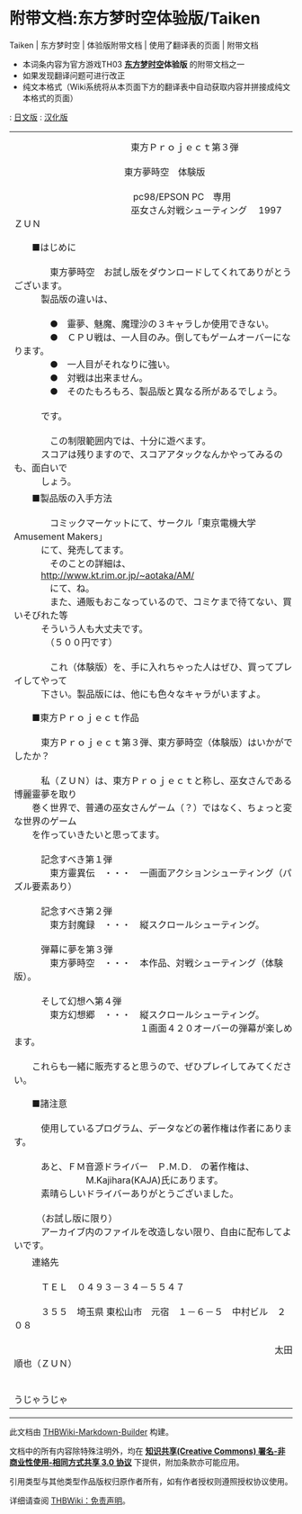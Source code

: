 # 附带文档:东方梦时空体验版/Taiken

<!-- source html: G:\repos\THBWiki-Markdown-Builder\THBWikiMarkdown\Temp\main\e\ea\ns506%3A%E4%B8%9C%E6%96%B9%E6%A2%A6%E6%97%B6%E7%A9%BA%E4%BD%93%E9%AA%8C%E7%89%88%2FTaiken.html -->

Taiken | 东方梦时空 | 体验版附带文档 | 使用了翻译表的页面 | 附带文档

  
  

  

- 本词条内容为官方游戏TH03 **[东方梦时空](./东方梦时空.md)体验版** 的附带文档之一
- 如果发现翻译问题可进行改正
- 纯文本格式（Wiki系统将从本页面下方的翻译表中自动获取内容并拼接成纯文本格式的页面）

: [日文版](http://omake.thwiki.cc/translate.php?u=附带文档:东方梦时空体验版/Taiken&amp;t=ja)
: [汉化版](http://omake.thwiki.cc/translate.php?u=附带文档:东方梦时空体验版/Taiken&amp;t=zh)

  
  

  


<table><tbody><tr class="tt-content" id="=-1" data-pos="&#91;&quot;=&quot;,1&#93;"><td class="tt-ja" lang="ja"><div class="poem">　　　　　　　　　　　　　東方Ｐｒｏｊｅｃｔ第３弾    　　　　　　　　　　　　<br>    　　　　　　　　　　　　 東方夢時空　体験版<br><br>　　　　　　　　　　　　　  pc98/EPSON PC　専用　<br>　　　　　　　　　　　　　巫女さん対戦シューティング　     1997 ＺＵＮ</div></td><td class="tt-zh" lang="zh"><div class="poem">　　　　　　　　　　　　　东方Ｐｒｏｊｅｃｔ第３作    　　　　　　　　　　　　<br>    　　　　　　　　　　　　 东方梦时空　体验版<br><br>　　　　　　　　　　　　　  pc98/EPSON PC　专用　<br>　　　　　　　　　　　　　巫女对战射击游戏　     1997 ＺＵＮ</div></td></tr><tr class="tt-content" id="=-2" data-pos="&#91;&quot;=&quot;,2&#93;"><td class="tt-ja" lang="ja"><div class="poem">　　■はじめに<br><br>　　　　東方夢時空　お試し版をダウンロードしてくれてありがとうございます。<br>　　　製品版の違いは、<br><br>　　　　●　靈夢、魅魔、魔理沙の３キャラしか使用できない。<br>　　　　●　ＣＰＵ戦は、一人目のみ。倒してもゲームオーバーになります。<br>　　　　●　一人目がそれなりに強い。<br>　　　　●　対戦は出来ません。<br>　　　　●　そのたもろもろ、製品版と異なる所があるでしょう。<br><br>　　　です。<br><br>　　　　この制限範囲内では、十分に遊べます。<br>　　　スコアは残りますので、スコアアタックなんかやってみるのも、面白いで<br>　　　しょう。</div></td><td class="tt-zh" lang="zh"><div class="poem">　　■首先<br><br>　　　　感谢您下载东方梦时空　试玩版。<br>　　　和制品版的区别是，<br><br>　　　　●　只能使用灵梦、魅魔、魔理沙这３个角色。<br>　　　　●　ＣＰＵ战只能和第一个人打。即使打倒了，也会Game Over。<br>　　　　●　第一个人相应地很强。<br>　　　　●　不能对战。<br>　　　　●　还有其他很多与制品版不同的地方。<br><br>　　　就是这样。<br><br>　　　　在这个限制范围内，可以玩个痛快。<br>　　　因为会记录得分，向着高分挑战也很有趣吧。　</div></td></tr><tr class="tt-content" id="=-3" data-pos="&#91;&quot;=&quot;,3&#93;"><td class="tt-ja" lang="ja"><div class="poem">　　■製品版の入手方法<br><br>　　　　コミックマーケットにて、サークル「東京電機大学　Amusement Makers」<br>　　　にて、発売してます。<br>　　　　そのことの詳細は、<br>　　　<a rel="nofollow" class="external free" href="http://www.kt.rim.or.jp/~aotaka/AM/">http://www.kt.rim.or.jp/~aotaka/AM/</a><br>　　　　にて、ね。<br>　　　　また、通販もおこなっているので、コミケまで待てない、買いそびれた等<br>　　　そういう人も大丈夫です。<br>　　　　（５００円です）<br><br>　　　　これ（体験版）を、手に入れちゃった人はぜひ、買ってプレイしてやって<br>　　　下さい。製品版には、他にも色々なキャラがいますよ。</div></td><td class="tt-zh" lang="zh"><div class="poem">　　■制品版的入手方法<br><br>　　　　在Comic Market上，由社团「东京电机大学　Amusement Makers」<br>　　　发售。<br>　　　　关于此事的详细内容在<br>　　　<a rel="nofollow" class="external free" href="http://www.kt.rim.or.jp/~aotaka/AM/">http://www.kt.rim.or.jp/~aotaka/AM/</a> 。<br>　　<br>　　　　另外，因为有通贩，等不到CM而买不成的人也不要紧。<br>　　　　（５００円）<br><br>　　　　入手这个（体验版）的人请务必买来玩。<br>      在制品版中，还有很多其他的角色哦。</div></td></tr><tr class="tt-content" id="=-4" data-pos="&#91;&quot;=&quot;,4&#93;"><td class="tt-ja" lang="ja"><div class="poem">　　■東方Ｐｒｏｊｅｃｔ作品<br><br>　　　東方Ｐｒｏｊｅｃｔ第３弾、東方夢時空（体験版）はいかがでしたか？<br><br>　　　私（ＺＵＮ）は、東方Ｐｒｏｊｅｃｔと称し、巫女さんである博麗靈夢を取り<br>　　巻く世界で、普通の巫女さんゲーム（？）ではなく、ちょっと変な世界のゲーム<br>　　を作っていきたいと思ってます。<br><br>　　　記念すべき第１弾<br>　　　　東方靈異伝　・・・　一画面アクションシューティング（パズル要素あり）<br><br>　　　記念すべき第２弾<br>　　　　東方封魔録　・・・　縦スクロールシューティング。<br><br>　　　弾幕に夢を第３弾<br>　　　　東方夢時空　・・・　本作品、対戦シューティング（体験版）。<br><br>　　　そして幻想へ第４弾<br>　　　　東方幻想郷　・・・　縦スクロールシューティング。<br>　　　　　　　　　　　　　　１画面４２０オーバーの弾幕が楽しめます。<br><br>　　これらも一緒に販売すると思うので、ぜひプレイしてみてください。</div></td><td class="tt-zh" lang="zh"><div class="poem">　　■东方Ｐｒｏｊｅｃｔ作品<br><br>　　　东方Ｐｒｏｊｅｃｔ第３作，东方梦时空（体验版），感觉怎么样？<br><br>      我（ＺＵＮ），想创造名为东方Ｐｒｏｊｅｃｔ的游戏，<br>     它是围绕巫女博丽灵梦展开的世界，这不是一个普通的巫女游戏（？），<br>     而是拥有有点奇怪的世界的游戏。<br><br>　　　值得纪念的第１作<br>        东方灵异传　・・・一画面动作射击游戏（有着解谜这一要素）<br><br>　　　值得纪念的第２作<br>　　　　东方封魔录　・・・　纵版卷轴射击游戏。<br><br>　　　在弹幕中围绕梦的第３作<br>　　　　东方梦时空　・・・　本作品，对战射击游戏（体验版）。<br><br>　　　然后向着幻想的第４作<br>　　　　东方幻想乡　・・・　纵版卷轴射击游戏。<br>　　　　　　　　　　　　　　可以享受１画面超过４２０发的弹幕<br><br>　　这些也都一起贩卖，请务必试着玩下。</div></td></tr><tr class="tt-content" id="=-5" data-pos="&#91;&quot;=&quot;,5&#93;"><td class="tt-ja" lang="ja"><div class="poem">　　■諸注意<br><br>　　　使用しているプログラム、データなどの著作権は作者にあります。<br><br>　　　あと、ＦＭ音源ドライバー　Ｐ.Ｍ.Ｄ.　の著作権は、<br>　　　　　　　　M.Kajihara(KAJA)氏にあります。<br>　　　素晴らしいドライバーありがとうございました。<br><br>　　　（お試し版に限り）<br>　　　アーカイブ内のファイルを改造しない限り、自由に配布してよいです。</div></td><td class="tt-zh" lang="zh"><div class="poem">　　■各种注意<br><br>　　　您使用的程序和数据等的著作权归作者所有。<br><br>      另外，ＦＭ音源Driver Ｐ.Ｍ.Ｄ.　的著作权归<br>               M.Kajihara(KAJA)氏所有。<br>      感谢有这么好的Driver。<br><br>　　　（仅限试玩版）<br>　　　只要不对文件夹内的文件进行修改，允许自由散发。</div></td></tr><tr class="tt-content" id="=-6" data-pos="&#91;&quot;=&quot;,6&#93;"><td class="tt-ja" lang="ja"><div class="poem">　　連絡先<br><br>　　　ＴＥＬ　０４９３－３４－５５４７<br><br>　　　３５５　埼玉県 東松山市　元宿　１－６－５　中村ビル　２０８<br><br>　　　　　　　　　　　　　　　　　　　　　　　　　　　　　太田順也（ＺＵＮ）<br><br>　　　　　　　　　　　　　　　　　　　　　　　　　　　　　　　うじゃうじゃ</div></td><td class="tt-zh" lang="zh"><div class="poem">　　联络地址<br><br>　３５５　埼玉县 东松山市 元宿　１－６－５　中村大厦　２０８<br><br>　　　　　　　　　　　　　　　　　　　太田顺也（ＺＵＮ）<br><br>　　　　　　　　　　　　　　　　　　　　　　嘀嘀咕咕</div></td></tr></tbody></table>


  
  

  





---

此文档由 [THBWiki-Markdown-Builder](https://github.com/Delsin-Yu/THBWiki-Markdown-Builder) 构建。

文档中的所有内容除特殊注明外，均在 [**知识共享(Creative Commons) 署名-非商业性使用-相同方式共享 3.0 协议**](https://creativecommons.org/licenses/by-sa/3.0/deed.zh-hans) 下提供，附加条款亦可能应用。

引用类型与其他类型作品版权归原作者所有，如有作者授权则遵照授权协议使用。

详细请查阅 [THBWiki：免责声明](https://thbwiki.cc/THBWiki:%E5%85%8D%E8%B4%A3%E5%A3%B0%E6%98%8E)。


